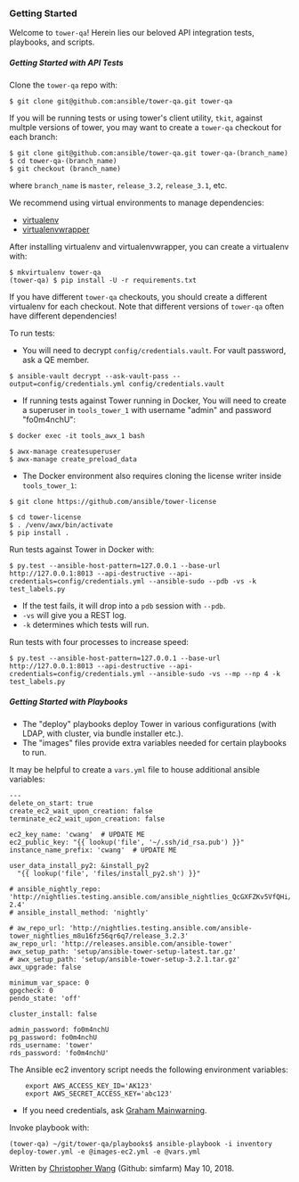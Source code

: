 ### Getting Started

Welcome to `tower-qa`! Herein lies our beloved API integration tests, playbooks, and scripts.

##### Getting Started with API Tests 
Clone the `tower-qa` repo with:
```
$ git clone git@github.com:ansible/tower-qa.git tower-qa
```

If you will be running tests or using tower's client utility, `tkit`, against multple versions of tower, you may want to create a `tower-qa` checkout for each branch:
```
$ git clone git@github.com:ansible/tower-qa.git tower-qa-(branch_name)
$ cd tower-qa-(branch_name)
$ git checkout (branch_name)
```
where `branch_name` is `master`, `release_3.2`, `release_3.1`, etc.

We recommend using virtual environments to manage dependencies:
* [virtualenv](https://virtualenv.pypa.io/en/stable/installation/)
* [virtualenvwrapper](https://virtualenvwrapper.readthedocs.io/en/latest/install.html)

After installing virtualenv and virtualenvwrapper, you can create a virtualenv with:
```
$ mkvirtualenv tower-qa
(tower-qa) $ pip install -U -r requirements.txt
```

If you have different `tower-qa` checkouts, you should create a different virtualenv for each checkout. Note that different versions of `tower-qa` often have different dependencies!

To run tests:
* You will need to decrypt `config/credentials.vault`. For vault password, ask a QE member.
```
$ ansible-vault decrypt --ask-vault-pass --output=config/credentials.yml config/credentials.vault
```
* If running tests against Tower running in Docker, You will need to create a superuser in `tools_tower_1` with username "admin" and password "fo0m4nchU":
```
$ docker exec -it tools_awx_1 bash

$ awx-manage createsuperuser
$ awx-manage create_preload_data
```
* The Docker environment also requires cloning the license writer inside `tools_tower_1`:
```
$ git clone https://github.com/ansible/tower-license

$ cd tower-license
$ . /venv/awx/bin/activate
$ pip install .
```

Run tests against Tower in Docker with:
```
$ py.test --ansible-host-pattern=127.0.0.1 --base-url http://127.0.0.1:8013 --api-destructive --api-credentials=config/credentials.yml --ansible-sudo --pdb -vs -k test_labels.py 
```
* If the test fails, it will drop into a `pdb` session with `--pdb`.
* `-vs` will give you a REST log.
* `-k` determines which tests will run.

Run tests with four processes to increase speed:
```
$ py.test --ansible-host-pattern=127.0.0.1 --base-url http://127.0.0.1:8013 --api-destructive --api-credentials=config/credentials.yml --ansible-sudo -vs --mp --np 4 -k test_labels.py
```

##### Getting Started with Playbooks
* The "deploy" playbooks deploy Tower in various configurations (with LDAP, with cluster, via bundle installer etc.).
* The "images" files provide extra variables needed for certain playbooks to run.

It may be helpful to create a `vars.yml` file to house additional ansible variables:
```
---
delete_on_start: true
create_ec2_wait_upon_creation: false
terminate_ec2_wait_upon_creation: false

ec2_key_name: 'cwang'  # UPDATE ME
ec2_public_key: "{{ lookup('file', '~/.ssh/id_rsa.pub') }}"
instance_name_prefix: 'cwang'  # UPDATE ME

user_data_install_py2: &install_py2
  "{{ lookup('file', 'files/install_py2.sh') }}"

# ansible_nightly_repo: 'http://nightlies.testing.ansible.com/ansible_nightlies_QcGXFZKv5VfQHi/stable-2.4'
# ansible_install_method: 'nightly'

# aw_repo_url: 'http://nightlies.testing.ansible.com/ansible-tower_nightlies_m8u16fz56qr6q7/release_3.2.3'
aw_repo_url: 'http://releases.ansible.com/ansible-tower'
awx_setup_path: 'setup/ansible-tower-setup-latest.tar.gz'
# awx_setup_path: 'setup/ansible-tower-setup-3.2.1.tar.gz'
awx_upgrade: false

minimum_var_space: 0
gpgcheck: 0
pendo_state: 'off'

cluster_install: false

admin_password: fo0m4nchU
pg_password: fo0m4nchU
rds_username: 'tower'
rds_password: 'fo0m4nchU'
```

The Ansible ec2 inventory script needs the following environment variables:
```
    export AWS_ACCESS_KEY_ID='AK123'
    export AWS_SECRET_ACCESS_KEY='abc123'
```
* If you need credentials, ask [Graham Mainwarning](mailto:gmainwar@redhat.com).

Invoke playbook with:
```
(tower-qa) ~/git/tower-qa/playbooks$ ansible-playbook -i inventory deploy-tower.yml -e @images-ec2.yml -e @vars.yml
```

Written by [Christopher Wang](mailto:chrwang@redhat.com) (Github: simfarm) May 10, 2018.
